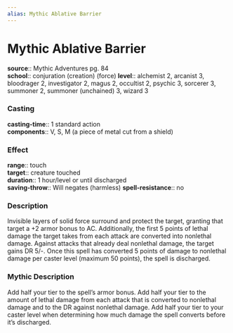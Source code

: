 ```yaml
---
alias: Mythic Ablative Barrier
---
```


# Mythic Ablative Barrier

**source**:: Mythic Adventures pg. 84  
**school**:: conjuration (creation) (force)
**level**:: alchemist 2, arcanist 3, bloodrager 2, investigator 2, magus 2, occultist 2, psychic 3, sorcerer 3, summoner 2, summoner (unchained) 3, wizard 3

### Casting 

**casting-time**:: 1 standard action  
**components**:: V, S, M (a piece of metal cut from a shield)

### Effect 

**range**:: touch  
**target**:: creature touched  
**duration**:: 1 hour/level or until discharged  
**saving-throw**:: Will negates (harmless)
**spell-resistance**:: no

### Description 

Invisible layers of solid force surround and protect the target, granting that target a +2 armor bonus to AC. Additionally, the first 5 points of lethal damage the target takes from each attack are converted into nonlethal damage. Against attacks that already deal nonlethal damage, the target gains DR 5/-. Once this spell has converted 5 points of damage to nonlethal damage per caster level (maximum 50 points), the spell is discharged.

### Mythic Description

Add half your tier to the spell’s armor bonus. Add half your tier to the amount of lethal damage from each attack that is converted to nonlethal damage and to the DR against nonlethal damage. Add half your tier to your caster level when determining how much damage the spell converts before it’s discharged.
